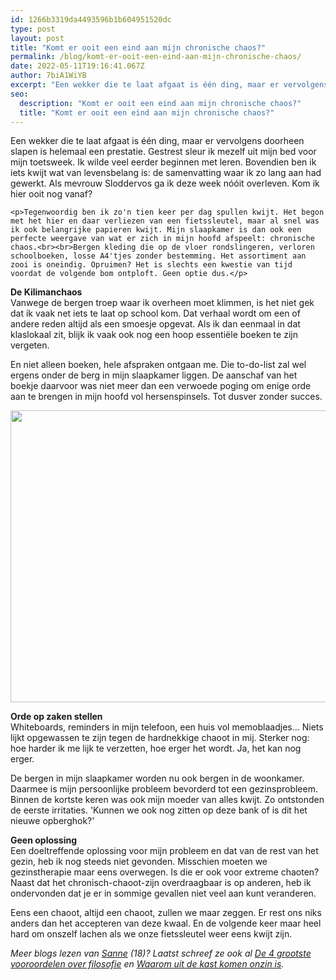```yaml
---
id: 1266b3319da4493596b1b604951520dc
type: post
layout: post
title: "Komt er ooit een eind aan mijn chronische chaos?"
permalink: /blog/komt-er-ooit-een-eind-aan-mijn-chronische-chaos/
date: 2022-05-11T19:16:41.067Z
author: 7biA1WiYB
excerpt: "Een wekker die te laat afgaat is één ding, maar er vervolgens doorheen slapen is helemaal een prestatie. Gestrest sleur ik mezelf uit mijn bed voor mijn toetsweek. Ik wilde veel eerder beginnen met leren. Bovendien ben ik iets kwijt wat van levensbelang is: de samenvatting waar ik zo lang aan had gewerkt. Als mevrouw Sloddervos ga ik deze week nóóit overleven. Kom ik hier ooit nog vanaf?  "
seo:
  description: "Komt er ooit een eind aan mijn chronische chaos?"
  title: "Komt er ooit een eind aan mijn chronische chaos?"
---
```

Een wekker die te laat afgaat is één ding, maar er vervolgens doorheen slapen is helemaal een prestatie. Gestrest sleur ik mezelf uit mijn bed voor mijn toetsweek. Ik wilde veel eerder beginnen met leren. Bovendien ben ik iets kwijt wat van levensbelang is: de samenvatting waar ik zo lang aan had gewerkt. Als mevrouw Sloddervos ga ik deze week nóóit overleven. Kom ik hier ooit nog vanaf?  

    <p>Tegenwoordig ben ik zo'n tien keer per dag spullen kwijt. Het begon met het hier en daar verliezen van een fietssleutel, maar al snel was ik ook belangrijke papieren kwijt. Mijn slaapkamer is dan ook een perfecte weergave van wat er zich in mijn hoofd afspeelt: chronische chaos.<br><br>Bergen kleding die op de vloer rondslingeren, verloren schoolboeken, losse A4'tjes zonder bestemming. Het assortiment aan zooi is oneindig. Opruimen? Het is slechts een kwestie van tijd voordat de volgende bom ontploft. Geen optie dus.</p>
<p><strong>De Kilimanchaos</strong><br>Vanwege de bergen troep waar ik overheen moet klimmen, is het niet gek dat ik vaak net iets te laat op school kom. Dat verhaal wordt om een of andere reden altijd als een smoesje opgevat. Als ik dan eenmaal in dat klaslokaal zit, blijk ik vaak ook nog een hoop essentiële boeken te zijn vergeten.</p>
<p>En niet alleen boeken, hele afspraken ontgaan me. Die to-do-list zal wel ergens onder de berg in mijn slaapkamer liggen. De aanschaf van het boekje daarvoor was niet meer dan een verwoede poging om enige orde aan te brengen in mijn hoofd vol hersenspinsels. Tot dusver zonder succes.</p>
<p><div class="media media-element-container media-default"><div id="file-16343" class="file file-image file-image-jpeg">

        
  
  <div class="content">
    <img height="2848" width="4272" style="height: 467px; width: 700px;" class="media-element file-default" src="https://7dagen.netlify.app/sites/default/files/IMG_2150.JPG" alt="">  </div>

  
</div>
</div>
<p><strong>Orde op zaken stellen</strong><br>Whiteboards, reminders in mijn telefoon, een huis vol memoblaadjes... Niets lijkt opgewassen te zijn tegen de hardnekkige chaoot in mij. Sterker nog: hoe harder ik me lijk te verzetten, hoe erger het wordt. Ja, het kan nog erger.</p>
<p>De bergen in mijn slaapkamer worden nu ook bergen in de woonkamer. Daarmee is mijn persoonlijke probleem bevorderd tot een gezinsprobleem. Binnen de kortste keren was ook mijn moeder van alles kwijt. Zo ontstonden de eerste irritaties. 'Kunnen we ook nog zitten op deze bank of is dit het nieuwe opberghok?'</p>
<p><strong>Geen oplossing</strong><br>Een doeltreffende oplossing voor mijn probleem en dat van de rest van het gezin, heb ik nog steeds niet gevonden. Misschien moeten we gezinstherapie maar eens overwegen. Is die er ook voor extreme chaoten? Naast dat het chronisch-chaoot-zijn overdraagbaar is op anderen, heb ik ondervonden dat je er in sommige gevallen niet veel aan kunt veranderen.</p>
<p>Eens een chaoot, altijd een chaoot, zullen we maar zeggen. Er rest ons niks anders dan het accepteren van deze kwaal. En de volgende keer maar heel hard om onszelf lachen als we onze fietssleutel weer eens kwijt zijn.</p>
<p><em>Meer blogs lezen van <a href="https://7dagen.netlify.app/users/sanne-leferink">Sanne</a> (18)? Laatst schreef ze ook al <a href="https://7dagen.netlify.app/blog/de-4-grootste-vooroordelen-over-filosofie">De 4 grootste vooroordelen over filosofie</a> en <a href="https://7dagen.netlify.app/blog/waarom-uit-de-kast-komen-onzin">Waarom uit de kast komen onzin is</a>.</em></p>  
